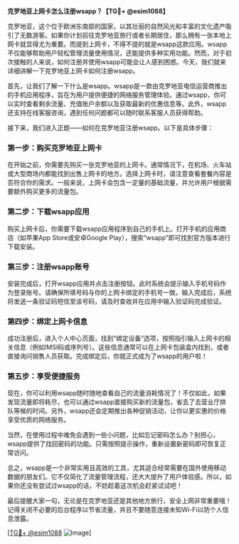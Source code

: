 **克罗地亚上网卡怎么注册wsapp？【TG💪+ @esim1088】**

克罗地亚，这个位于欧洲东南部的国家，以其壮丽的自然风光和丰富的文化遗产吸引了无数游客。如果你计划前往克罗地亚旅行或者长期居住，那么拥有一张本地上网卡就显得尤为重要。而提到上网卡，不得不提的就是wsapp这款应用。wsapp不仅能够帮助用户轻松管理流量使用情况，还能提供多种实用功能。然而，对于初次接触的人来说，如何注册并使用wsapp可能会让人感到困惑。今天，我们就来详细讲解一下克罗地亚上网卡如何注册wsapp。

首先，让我们了解一下什么是wsapp。wsapp是一款由克罗地亚电信运营商推出的手机应用程序，旨在为用户提供便捷的网络服务管理体验。通过wsapp，你可以实时查看剩余流量、充值账户余额以及获取最新的优惠信息等。此外，wsapp还支持在线客服咨询，遇到任何问题都可以随时联系客服人员获得帮助。

接下来，我们进入正题——如何在克罗地亚注册wsapp。以下是具体步骤：

### 第一步：购买克罗地亚上网卡

在开始之前，你需要先购买一张克罗地亚的上网卡。通常情况下，在机场、火车站或大型商场内都能找到出售上网卡的地方。选择上网卡时，请注意查看套餐内容是否符合你的需求。一般来说，上网卡会包含一定量的基础流量，并允许用户根据需要额外购买更多的流量包。

### 第二步：下载wsapp应用

购买上网卡后，你需要下载wsapp应用程序到自己的手机上。打开手机的应用商店（如苹果App Store或安卓Google Play），搜索“wsapp”即可找到官方版本进行下载安装。

### 第三步：注册wsapp账号

安装完成后，打开wsapp应用并点击注册按钮。此时系统会提示输入手机号码作为登录账号。请确保所填号码与你的上网卡绑定的手机号一致。输入完成后，系统将发送一条验证码短信至该号码，请及时查收并在应用中输入验证码完成验证。

### 第四步：绑定上网卡信息

成功注册后，进入个人中心页面，找到“绑定设备”选项，按照指引输入上网卡的相关信息（例如IMSI码或序列号）。这些信息通常可以在上网卡包装盒内找到，或者直接询问销售人员获取。完成绑定后，你就正式成为了wsapp的用户啦！

### 第五步：享受便捷服务

现在，你可以利用wsapp随时随地查看自己的流量消耗情况了！不仅如此，如果发现流量即将耗尽，也可以通过wsapp直接购买新的流量包，省去了去营业厅排队等候的时间。另外，wsapp还会定期推出各种促销活动，让你以更实惠的价格享受优质的网络服务。

当然，在使用过程中难免会遇到一些小问题，比如忘记密码怎么办？别担心，wsapp提供了找回密码的功能。只需按照提示操作，重新设置新密码即可恢复正常访问。

总之，wsapp是一个非常实用且高效的工具，尤其适合经常需要在国外使用移动数据的朋友们。它不仅简化了流量管理流程，还大大提升了用户体验感。所以，如果你还没有尝试过wsapp的话，不妨趁着这次机会赶紧试试吧！

最后提醒大家一句，无论是在克罗地亚还是其他地方旅行，安全上网非常重要哦！记得关闭不必要的后台程序以节省流量，并且不要随意连接未知Wi-Fi以防个人信息泄露。

[[TG💪+ @esim1088](https://t.me/s/esim1088) ![Image](https://i.postimg.cc/4NQfJmqS/Snipaste-2025-05-13-00-14-12.png)]